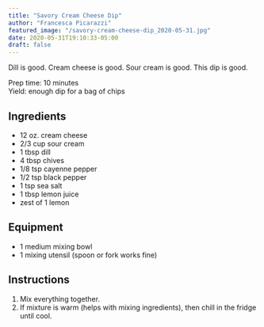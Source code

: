 ```yaml
---
title: "Savory Cream Cheese Dip"
author: "Francesca Picarazzi"
featured_image: "/savory-cream-cheese-dip_2020-05-31.jpg"
date: 2020-05-31T19:10:33-05:00
draft: false
---
```


Dill is good. Cream cheese is good. Sour cream is good. This dip is good.

Prep time: 10 minutes  
Yield: enough dip for a bag of chips

## Ingredients

- 12 oz. cream cheese
- 2/3 cup sour cream
- 1 tbsp dill
- 4 tbsp chives
- 1/8 tsp cayenne pepper
- 1/2 tsp black pepper
- 1 tsp sea salt
- 1 tbsp lemon juice
- zest of 1 lemon

## Equipment

- 1 medium mixing bowl
- 1 mixing utensil (spoon or fork works fine)

## Instructions

1. Mix everything together.
2. If mixture is warm (helps with mixing ingredients), then chill in the fridge until cool.